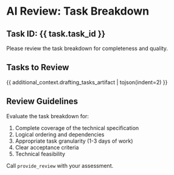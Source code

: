 # AI Review: Task Breakdown

## Task ID: {{ task.task_id }}

Please review the task breakdown for completeness and quality.

## Tasks to Review

{{ additional_context.drafting_tasks_artifact | tojson(indent=2) }}

## Review Guidelines

Evaluate the task breakdown for:
1. Complete coverage of the technical specification
2. Logical ordering and dependencies
3. Appropriate task granularity (1-3 days of work)
4. Clear acceptance criteria
5. Technical feasibility

Call `provide_review` with your assessment.